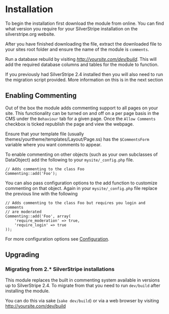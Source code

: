 # Installation

To begin the installation first download the module from online. You can find what version
you require for your SilverStripe installation on the silverstripe.org website.

After you have finished downloading the file, extract the downloaded file to your sites root
folder and ensure the name of the module is `comments`.

Run a database rebuild by visiting *http://yoursite.com/dev/build*. This will add the required database
columns and tables for the module to function.

If you previously had SilverStripe 2.4 installed then you will also need to run the migration script
provided. More information on this is in the next section

## Enabling Commenting 

Out of the box the module adds commenting support to all pages on your site. This functionality can be
turned on and off on a per page basis in the CMS under the `Behaviour` tab for a given page. Once the `Allow Comments`
checkbox is ticked republish the page and view the webpage.

Ensure that your template file (usually themes/yourtheme/templates/Layout/Page.ss) has the `$CommentsForm` variable
where you want comments to appear.

To enable commenting on other objects (such as your own subclasses of DataObject) add the following 
to your `mysite/_config.php` file.

	// Adds commenting to the class Foo
	Commenting::add('Foo');
	
You can also pass configuration options to the add function to customize commenting on that object. Again
in your `mysite/_config.php` file replace the previous line with the following

	// Adds commenting to the class Foo but requires you login and comments
	// are moderated
	Commenting::add('Foo', array(
		'require_moderation' => true,
		'require_login' => true
	));
	
For more configuration options see [Configuration](Configuration.md).

## Upgrading

### Migrating from 2.* SilverStripe installations

This module replaces the built in commenting system available in versions up to SilverStripe 2.4. To migrate from
that you need to run `dev/build` after installing the module. 

You can do this via sake (`sake dev/build`) or via a web browser by visiting http://yoursite.com/dev/build